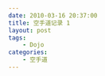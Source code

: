 ```yaml
---
date: 2010-03-16 20:37:00
title: 空手道记录 1
layout: post
tags:
    - Dojo
categories:
    - 空手道
---
```

